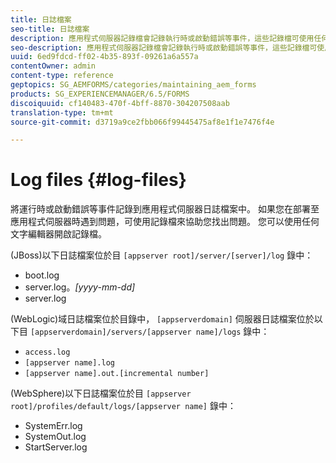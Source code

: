 ```yaml
---
title: 日誌檔案
seo-title: 日誌檔案
description: 應用程式伺服器記錄檔會記錄執行時或啟動錯誤等事件，這些記錄檔可使用任何文字編輯器來開啟。
seo-description: 應用程式伺服器記錄檔會記錄執行時或啟動錯誤等事件，這些記錄檔可使用任何文字編輯器來開啟。
uuid: 6ed9fdcd-ff02-4b35-893f-09261a6a557a
contentOwner: admin
content-type: reference
geptopics: SG_AEMFORMS/categories/maintaining_aem_forms
products: SG_EXPERIENCEMANAGER/6.5/FORMS
discoiquuid: cf140483-470f-4bff-8870-304207508aab
translation-type: tm+mt
source-git-commit: d3719a9ce2fbb066f99445475af8e1f1e7476f4e

---
```



# Log files {#log-files}

將運行時或啟動錯誤等事件記錄到應用程式伺服器日誌檔案中。 如果您在部署至應用程式伺服器時遇到問題，可使用記錄檔來協助您找出問題。 您可以使用任何文字編輯器開啟記錄檔。

(JBoss)以下日誌檔案位於目 `[appserver root]/server/[server]/log` 錄中：

* boot.log
* server.log。*[yyyy-mm-dd]*
* server.log

(WebLogic)域日誌檔案位於目錄中， `[appserverdomain]` 伺服器日誌檔案位於以下目 `[appserverdomain]/servers/[appserver name]/logs` 錄中：

* `access.log`
* `[appserver name].log`
* `[appserver name].out.[incremental number]`

(WebSphere)以下日誌檔案位於目 `[appserver root]/profiles/default/logs/[appserver name]` 錄中：

* SystemErr.log
* SystemOut.log
* StartServer.log

